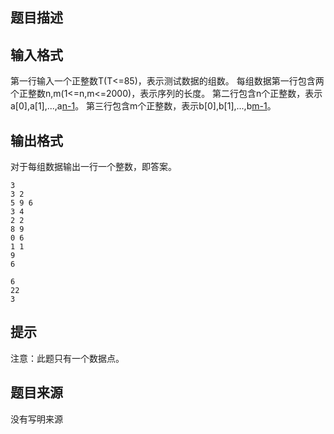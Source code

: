 


## 题目描述
## 输入格式
第一行输入一个正整数T(T<=85)，表示测试数据的组数。
每组数据第一行包含两个正整数n,m(1<=n,m<=2000)，表示序列的长度。
第二行包含n个正整数，表示a[0],a[1],...,a[n-1](0<=a[i]<=1000000)。
第三行包含m个正整数，表示b[0],b[1],...,b[m-1](0<=b[i]<=1000000)。
## 输出格式
对于每组数据输出一行一个整数，即答案。

```input1
3
3 2
5 9 6
3 4
2 2
8 9
0 6
1 1
9
6

```

```output1
6
22
3
```

## 提示
注意：此题只有一个数据点。
## 题目来源
没有写明来源


